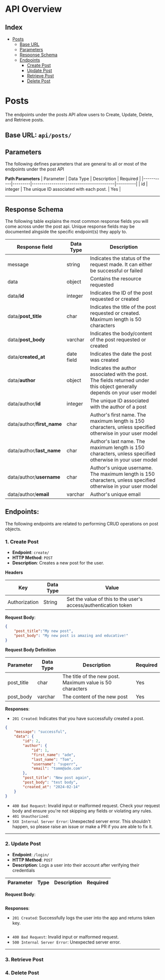 # API Overview

## Index

- [Posts](#posts)
    - [Base URL](#base-url-apiposts)
    - [Parameters](#parameters)
    - [Response Schema](#response-schema)
    - [Endpoints](#endpoints)
        - [Create Post](#1-create-post)
        - [Update Post](#2-update-post)
        - [Retrieve Post](#3-retrieve-post)
        - [Delete Post](#4-delete-post)

# Posts

The endpoints under the posts API allow users to Create, Update, Delete, and Retrieve posts.

## Base URL: `api/posts/`

## Parameters
The following defines parameters that are general to all or most of the endpoints under the post API

**Path Parameters**
| Parameter | Data Type    | Description                              | Required |
|-----------|---------|------------------------------------------|----------|
| id        | integer | The unique ID associated with each post. | Yes      |

---

## Response Schema
The following table explains the most common response fields you will come across under the post api. Unique response fields may be documented alngside the specific endpoint(s) they apply to.

| Response field | Data Type | Description |
|----------------|---------|---------------|
|message | string | Indicates the status of the request made. It can either be successful or failed |
| data | object | Contains the resource requested |
| data/**id** | integer | Indicates the ID of the post requested or created |
| data/**post_title** | char | Indicates the title of the post requested or created. Maximum length is 50 characters |
| data/**post_body** | varchar | Indicates the body/content of the post requested or created |
| data/**created_at** | date field | Indicates the date the post was created |
| data/**author** | object | Indicates the author associated with the post. The fields returned under this object generally depends on your user model |
| data/author/**id** | integer | The unique ID associated with the author of a post |
| data/author/**first_name** | char | Author's first name. The maximum length is 150 characters, unless specified otherwise in your user model |
| data/author/**last_name** | char | Author's last name. The maximum length is 150 characters, unless specified otherwise in your user model|
| data/author/**username** | char | Author's unique username. The maximum length is 150 characters, unless specified otherwise in your user model|
| data/author/**email** | varchar | Author's unique email |

## Endpoints:
The following endpoints are related to performing CRUD operations on post objects.

### 1. Create Post

- **Endpoint**: `create/`
- **HTTP Method**: `POST`
- **Description**: Creates a new post for the user.


**Headers**

| Key          | Data Type  | Value                                                          |
|---------------|-----------|----------------------------------------------------------------|
| Authorization | String    | Set the value of this to the user's access/authentication token|

**Request Body**:

```json
{
    "post_title":"My new post",
    "post_body": "My new post is amazing and educative!"
}
```
**Request Body Definition**

| Parameter | Data Type | Description                      | Required |
|-----------|------|----------------------------------|----------|
| post_title | char | The title of the new post. Maximum value is 50 characters | Yes |
| post_body | varchar | The content of the new post | Yes |


**Responses**:

- `201 Created`: Indicates that you have successfully created a post.

```json
{
    "message": "successful",
    "data": {
        "id": 2,
        "author": {
            "id": 1,
            "first_name": "ade",
            "last_name": "Tom",
            "username": "superr",
            "email": "tomm@ade.com"
        },
        "post_title": "New post again",
        "post_body": "test body",
        "created_at": "2024-02-14"
    }
}
```
- `400 Bad Request`: Invalid input or malformed request. Check your request body and ensure you're not skipping any fields or violating any rules.
- `401 Unauthorized`: 
- `5XX Internal Server Error`: Unexpected server error. This shouldn't happen, so please raise an issue or make a PR if you are able to fix it.

---

### 2. Update Post

- **Endpoint**: `/login/`
- **HTTP Method**: `POST`
- **Description**: Logs a user into their account after verifying their credentials

| Parameter | Type | Description                      | Required |
|-----------|------|----------------------------------|----------|


**Request Body**:

```json

```

**Responses**:

- `201 Created`: Successfully logs the user into the app and returns token key.
```json

```
- `400 Bad Request`: Invalid input or malformed request.
- `500 Internal Server Error`: Unexpected server error.
---

### 3. Retrieve Post

### 4. Delete Post
